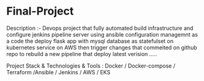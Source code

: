 # Final-Project
Description :- Devops project that fully automated build infrastructure and configure jenkins pipeline server using ansible configuration managemnt as a code the deploy flask app with mysql database as statefulset on kubernetes service on AWS then trigger changes that commeited on github repo to rebuild a new pipeline that deploy latest verision .....

Project Stack & Technologies & Tools : Docker / Docker-compose / Terraform /Ansible / Jenkins / AWS / EKS 
